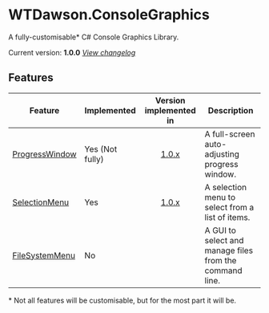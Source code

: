 # WTDawson.ConsoleGraphics
A fully-customisable* C# Console Graphics Library.

Current version: **1.0.0** _[View changelog](/changelog.md#version-100-changelogs-published-05032024)_

## Features
| Feature             | Implemented     | Version implemented in | Description                                             |
|---------------------|-----------------|:----------------------:|---------------------------------------------------------|
| [ProgressWindow](#) | Yes (Not fully) | [1.0.x](#)             | A full-screen auto-adjusting progress window.           |
| [SelectionMenu](#)  | Yes             | [1.0.x](#)             | A selection menu to select from a list of items.        |
| [FileSystemMenu](#) | No              |                        | A GUI to select and manage files from the command line. |

<!-- Used https://www.tablesgenerator.com/ just because it's easier) -->

\* Not all features will be customisable, but for the most part it will be.
